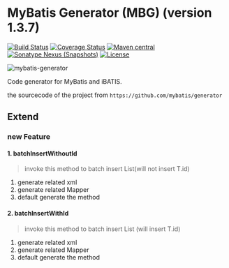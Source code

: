 MyBatis Generator (MBG) (version 1.3.7)
=======================

[![Build Status](https://travis-ci.org/mybatis/generator.svg?branch=master)](https://travis-ci.org/mybatis/generator)
[![Coverage Status](https://coveralls.io/repos/mybatis/generator/badge.svg?branch=master&service=github)](https://coveralls.io/github/mybatis/generator?branch=master)
[![Maven central](https://maven-badges.herokuapp.com/maven-central/org.mybatis.generator/mybatis-generator/badge.svg)](https://maven-badges.herokuapp.com/maven-central/org.mybatis.generator/mybatis-generator)
[![Sonatype Nexus (Snapshots)](https://img.shields.io/nexus/s/https/oss.sonatype.org/org.mybatis.generator/mybatis-generator.svg)](https://oss.sonatype.org/content/repositories/snapshots/org/mybatis/generator/mybatis-generator)
[![License](http://img.shields.io/:license-apache-brightgreen.svg)](http://www.apache.org/licenses/LICENSE-2.0.html)

![mybatis-generator](http://mybatis.github.io/images/mybatis-logo.png)

Code generator for MyBatis and iBATIS.

the sourcecode of the project from `https://github.com/mybatis/generator`


## Extend

### new Feature

####  1. batchInsertWithoutId

> invoke this method to batch insert List<T>(will not insert T.id)
  
 1. generate related xml
 2. generate related Mapper
 3. default generate the method
    
#### 2. batchInsertWithId    

> invoke this method to batch insert List<T> (will insert T.id)
 
  1. generate related xml
  2. generate related Mapper
  3. default generate the method

